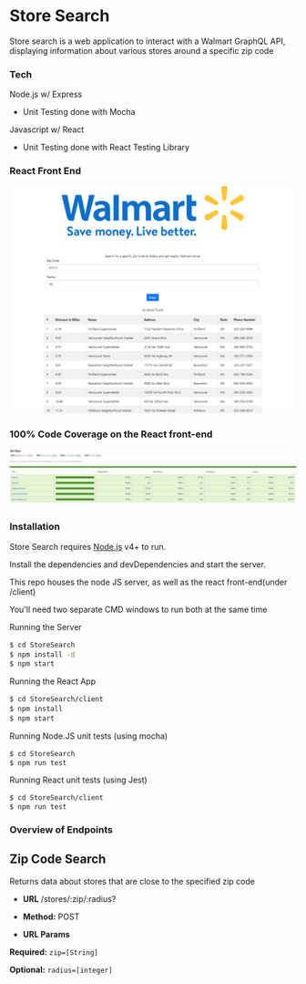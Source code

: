 # Store Search

Store search is a web application to interact with a Walmart GraphQL API, displaying information about various stores around a specific zip code

### Tech
Node.js w/ Express
- Unit Testing done with Mocha

Javascript w/ React
- Unit Testing done with React Testing Library

### React Front End 
![Front End View](https://raw.githubusercontent.com/Gnoll94/StoreSearch/master/WalmartOverview.PNG)

### 100% Code Coverage on the React front-end
![100% Coverage](https://raw.githubusercontent.com/Gnoll94/StoreSearch/master/coverage.PNG)

### Installation

Store Search requires [Node.js](https://nodejs.org/) v4+ to run.

Install the dependencies and devDependencies and start the server.

This repo houses the node JS server, as well as the react front-end(under /client)

You'll need two separate CMD windows to run both at the same time

Running the Server
```sh
$ cd StoreSearch
$ npm install -d
$ npm start
```

Running the React App
```sh
$ cd StoreSearch/client
$ npm install
$ npm start
```

Running Node.JS unit tests (using mocha)
```
$ cd StoreSearch
$ npm run test
```

Running React unit tests (using Jest)
```
$ cd StoreSearch/client
$ npm run test
```

### Overview of Endpoints
## Zip Code Search
Returns data about stores that are close to the specified zip code
* **URL**
/stores/:zip/:radius?

* **Method:**
POST

*  **URL Params**

**Required:**
```zip=[String]```

**Optional:**
```radius=[integer]```
